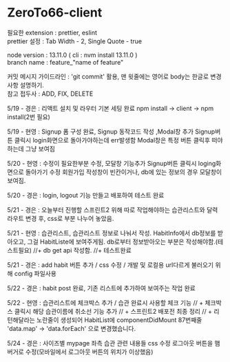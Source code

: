 # ZeroTo66-client

필요한 extension : prettier, eslint  
prettier 설정 : Tab Width - 2, Single Quote - true

node version : 13.11.0 ( cli : nvm install 13.11.0 )  
branch name : feature\_"name of feature"

커밋 메시지 가이드라인 : 'git commit' 활용, 맨 윗줄에는 영어로 body는 한글로 변경사항 설명하기.  
참고 접두사 : ADD, FIX, DELETE

5/19 - 경은 : 리액트 설치 및 라우터 기본 세팅 완료
npm install -> client -> npm install(2번 필요)

5/19 - 현영 : Signup 폼 구성 완료, Signup 동작코드 작성 ,Modal창 추가
Signup버튼 클릭시 login화면으로 돌아가야하는데 err발생함
Modal창은 특정 버튼 클릭후 떠야하는데 그냥 보여짐

5/20 - 현영 : 수정이 필요한부분 수정, 모달창 기능추가
Signup버튼 클릭시 loging화면으로 돌아가기 수정
회원가입 작성창이 빈칸이거나, db에 있는 정보의 경우 모달창이 보여짐.

5/20 - 경은 : login, logout 기능 만들고 배포하여 테스트 완료

5/21 - 경은 : 오늘부터 진행할 스프린트2 위해 따로 작업해야하는 습관리스트와 달력 라우트 변경 후,
css로 부분 나누어 놓았음.

5/21 - 현영 : 습관리스트, 습관리스트 정보로 나눠서 작성.
HabitInfo에서 db정보를 받아오고, 그걸 HabitListe에 보여주게됨.
db로부터 정보받아오는 부분은 작성해야함.(테스트필요)
//+ db get api 작성함.
//+ 테스트완료

5/21 - 경은 : add habit 버튼 추가 / css 수정 / 개발 및 로컬용 url다르게 불러오기 위해 config 파일사용

5/22 - 경은 : habit post 완료, 기존 리스트에 추가하여 보여주는 작업 완료

5/22 - 현영 : 습관리스트에 체크박스 추가 /
습관 완료시 사용할 체크 기능
// + 체크박스 클릭시 해당 습관이름에 취소선 기능 추가
// + 스프린트2 배포전 최종 정리
// + 리턴해달라는 노란줄이 생성되어 HabitList에 componentDidMount 87번째줄 'data.map' -> 'data.forEach' 으로 변경했습니다.


5/24 - 경은 : 사이즈별 mypage 좌측 습관 관련 내용들 css 수정
로그아웃 버튼을 햄버거로 수정(모바일에서 로그아웃 버튼의 위치가 이상했음)

